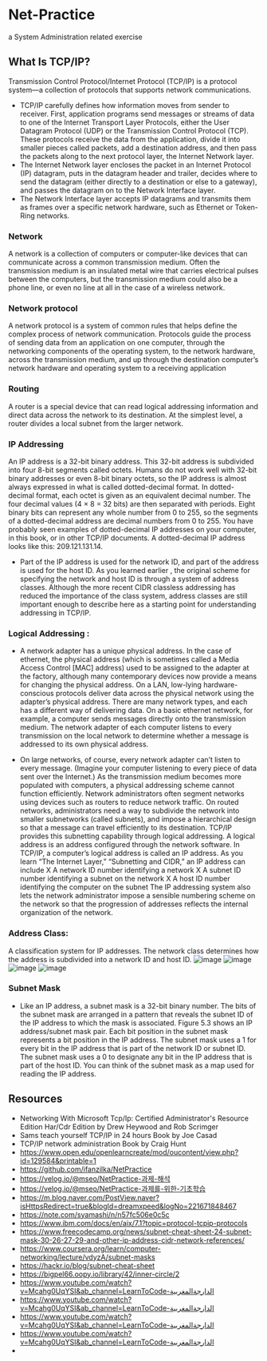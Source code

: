 # Net-Practice
a System Administration related exercise

## What Is TCP/IP? 
Transmission Control Protocol/Internet Protocol (TCP/IP) is a protocol system—a collection of protocols that supports network communications. 
- TCP/IP carefully defines how information moves from sender to receiver. First, application programs send messages or streams of data to one of the Internet Transport Layer Protocols, either the User Datagram Protocol (UDP) or the Transmission Control Protocol (TCP). These protocols receive the data from the application, divide it into smaller pieces called packets, add a destination address, and then pass the packets along to the next protocol layer, the Internet Network layer.
- The Internet Network layer encloses the packet in an Internet Protocol (IP) datagram, puts in the datagram header and trailer, decides where to send the datagram (either directly to a destination or else to a gateway), and passes the datagram on to the Network Interface layer.
- The Network Interface layer accepts IP datagrams and transmits them as frames over a specific network hardware, such as Ethernet or Token-Ring networks.

### Network
A network is a collection of computers or computer-like devices that can communicate across a common transmission medium. Often the transmission medium is an insulated metal wire that carries electrical pulses between the computers, but the transmission medium could also be a phone line, or even no line at all in the case of a wireless network.
### Network protocol
A network protocol is a system of common rules that helps define the complex process of network communication. Protocols guide the process of sending data from an application on one computer, through the networking components of the operating system, to the network hardware, across the transmission medium, and up through the destination computer’s network hardware and operating system to a receiving application 

###  Routing 
A router is a special device that can read logical addressing information and direct data across the network to its destination. At the simplest level, a router divides a local subnet from the larger network.

### IP Addressing
An IP address is a 32-bit binary address. This 32-bit address is subdivided into four 8-bit segments called octets. Humans do not work well with 32-bit binary addresses or even 8-bit 
binary octets, so the IP address is almost always expressed in what is called dotted-decimal format. In dotted-decimal format, each octet is given as an equivalent decimal number. The four decimal values (4 × 8 = 32 bits) are then separated with periods. Eight binary bits can represent any whole number from 0 to 255, so the segments of a dotted-decimal address are decimal numbers from 0 to 255. You have probably seen examples of dotted-decimal IP addresses on your computer, in this book, or in other TCP/IP documents. A dotted-decimal IP address looks like this: 209.121.131.14.
- Part of the IP address is used for the network ID, and part of the address is used for the host ID. As you learned earlier , the original scheme for specifying the network and host ID is through a system of address classes. Although the more recent CIDR classless addressing has reduced the importance of the class system, address classes are still important enough to describe here as a starting point for understanding addressing in TCP/IP. 


### Logical Addressing :

- A network adapter has a unique physical address. In the case of ethernet, the physical address (which is sometimes called a Media Access Control [MAC] address) used to be assigned to the adapter at the factory, although many contemporary devices now provide a means for changing the physical address. On a LAN, low-lying hardware-conscious protocols deliver data across the physical network using the adapter’s physical address. There are many network types, and each has a different way of delivering data. On a basic ethernet network, for example, a computer sends messages directly onto the transmission medium. The network adapter of each computer listens to every transmission on the local network to determine whether a message is addressed to its own physical address.


- On large networks, of course, every network adapter can’t listen to every message. (Imagine your computer listening to every piece of data sent over the Internet.) As the transmission medium becomes more populated with computers, a physical addressing scheme cannot function efficiently. Network administrators often segment networks using devices such as routers to reduce network traffic. On routed networks, administrators need a way to subdivide the network into smaller subnetworks (called subnets), and impose a hierarchical design so that a message can travel efficiently to its destination. TCP/IP provides this subnetting capability through logical addressing. A logical address is an address configured through the network software. In TCP/IP, a computer’s logical address is called an IP address. As you learn “The Internet Layer,” “Subnetting and CIDR,” an IP address can include X A network ID number identifying a network X A subnet ID number identifying a subnet on the network X A host ID number identifying the computer on the subnet The IP addressing system also lets the network administrator impose a sensible numbering scheme on the network so that the progression of addresses reflects the internal organization of the network.



### Address Class: 
 A classification system for IP addresses. The network class determines how the address is subdivided into a network ID and host ID.
 ![image](https://user-images.githubusercontent.com/79755743/184171658-b984152c-f63e-4564-a394-fdc1712f9565.png)
![image](https://user-images.githubusercontent.com/79755743/184171720-acf3e307-0fc4-402f-891d-1c4f9a13a6c2.png)
![image](https://user-images.githubusercontent.com/79755743/184171800-043a65a0-c774-441b-b152-2707cbee6a3e.png)
![image](https://user-images.githubusercontent.com/79755743/184171893-10d4f6cc-cb95-4dd3-8085-d4d274b9dcf6.png)
 
 
### Subnet Mask
- Like an IP address, a subnet mask is a 32-bit binary number. The bits of the subnet mask are arranged in a pattern that reveals the subnet ID of the IP address to which the mask is associated. Figure 5.3 shows an IP address/subnet mask pair. Each bit position in the subnet mask represents a bit position in the IP address. The subnet mask uses a 1 for every bit in the IP address that is part of the network ID or subnet ID. The subnet mask uses a 0 to designate any bit in the IP address that is part of the host ID. You can think of the subnet mask as a map used for reading the IP address.

 
 ## Resources 
 
- Networking With Microsoft Tcp/Ip: Certified Administrator's Resource Edition Har/Cdr Edition by Drew Heywood and Rob Scrimger 
- Sams teach yourself TCP/IP in 24 hours Book by Joe Casad
- TCP/IP network administration Book by Craig Hunt
- https://www.open.edu/openlearncreate/mod/oucontent/view.php?id=129584&printable=1
- https://github.com/ifanzilka/NetPractice
- https://velog.io/@mseo/NetPractice-과제-해석
- https://velog.io/@mseo/NetPractice-과제를-위한-기초학습
- https://m.blog.naver.com/PostView.naver?isHttpsRedirect=true&blogId=dreamxpeed&logNo=221671848467
- https://note.com/syamashi/n/n57fc506e0c5c
- https://www.ibm.com/docs/en/aix/7.1?topic=protocol-tcpip-protocols
- https://www.freecodecamp.org/news/subnet-cheat-sheet-24-subnet-mask-30-26-27-29-and-other-ip-address-cidr-network-references/
- https://www.coursera.org/learn/computer-networking/lecture/vdyzA/subnet-masks
- https://hackr.io/blog/subnet-cheat-sheet
- https://bigpel66.oopy.io/library/42/inner-circle/2
- https://www.youtube.com/watch?v=Mcahg0UqYSI&ab_channel=LearnToCode-الدارجةالمغربية
- https://www.youtube.com/watch?v=Mcahg0UqYSI&ab_channel=LearnToCode-الدارجةالمغربية
- https://www.youtube.com/watch?v=Mcahg0UqYSI&ab_channel=LearnToCode-الدارجةالمغربية
- https://www.youtube.com/watch?v=Mcahg0UqYSI&ab_channel=LearnToCode-الدارجةالمغربية
- 
